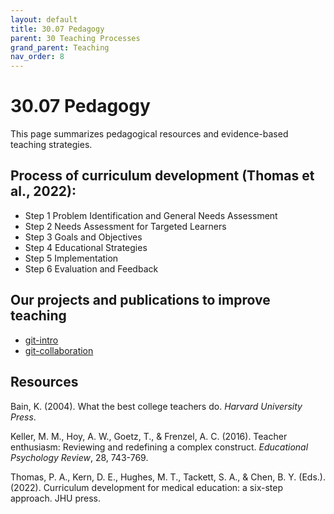 ```yaml
---
layout: default
title: 30.07 Pedagogy
parent: 30 Teaching Processes
grand_parent: Teaching
nav_order: 8
---
```


# 30.07 Pedagogy

This page summarizes pedagogical resources and evidence-based teaching strategies.

## Process of curriculum development (Thomas et al., 2022):

- Step 1 Problem Identification and General Needs Assessment 
- Step 2 Needs Assessment for Targeted Learners 
- Step 3 Goals and Objectives
- Step 4 Educational Strategies 
- Step 5 Implementation
- Step 6 Evaluation and Feedback 

## Our projects and publications to improve teaching

- [git-intro](https://github.com/digital-work-lab/git-intro)
- [git-collaboration](https://github.com/digital-work-lab/git-collaboration)

## Resources

<div class="references">
    <p>Bain, K. (2004). What the best college teachers do. <em>Harvard University Press</em>.</p>
    <p>Keller, M. M., Hoy, A. W., Goetz, T., & Frenzel, A. C. (2016). Teacher enthusiasm: Reviewing and redefining a complex construct. <em>Educational Psychology Review</em>, 28, 743-769.</p>
    <p>Thomas, P. A., Kern, D. E., Hughes, M. T., Tackett, S. A., & Chen, B. Y. (Eds.). (2022). Curriculum development for medical education: a six-step approach. JHU press.</p>
</div>
